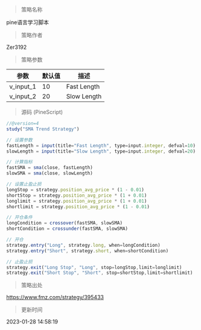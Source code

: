 
> 策略名称

pine语言学习脚本

> 策略作者

Zer3192



> 策略参数



|参数|默认值|描述|
|----|----|----|
|v_input_1|10|Fast Length|
|v_input_2|20|Slow Length|


> 源码 (PineScript)

``` javascript
//@version=4
study("SMA Trend Strategy")

// 设置参数
fastLength = input(title="Fast Length", type=input.integer, defval=10)
slowLength = input(title="Slow Length", type=input.integer, defval=20)

// 计算指标
fastSMA = sma(close, fastLength)
slowSMA = sma(close, slowLength)

// 设置止盈止损
longStop = strategy.position_avg_price * (1 - 0.01)
shortStop = strategy.position_avg_price * (1 + 0.01)
longlimit = strategy.position_avg_price * (1 + 0.01)
shortlimit = strategy.position_avg_price * (1 - 0.01)

// 开仓条件
longCondition = crossover(fastSMA, slowSMA)
shortCondition = crossunder(fastSMA, slowSMA)

// 开仓
strategy.entry("Long", strategy.long, when=longCondition)
strategy.entry("Short", strategy.short, when=shortCondition)

// 止盈止损
strategy.exit("Long Stop", "Long", stop=longStop,limit=longlimit)
strategy.exit("Short Stop", "Short", stop=shortStop,limit=shortlimit)

```

> 策略出处

https://www.fmz.com/strategy/395433

> 更新时间

2023-01-28 14:58:19
